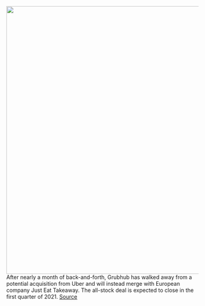 <img src='https://cdn.vox-cdn.com/thumbor/mjpUc3r9muLfLwLhTLZMYk6nSQ4=/0x0:1200x630/1200x800/filters:focal(504x219:696x411)/cdn.vox-cdn.com/uploads/chorus_image/image/66919452/opengraph_image_gh.0.jpg' width='700px' /><br/>
After nearly a month of back-and-forth, Grubhub has walked away from a potential acquisition from Uber and will instead merge with European company Just Eat Takeaway. The all-stock deal is expected to close in the first quarter of 2021.
<a href='https://www.theverge.com/2020/6/10/21287128/grubhub-just-eat-takeaway-merger-uber-deal-antitrust'> Source <a/>